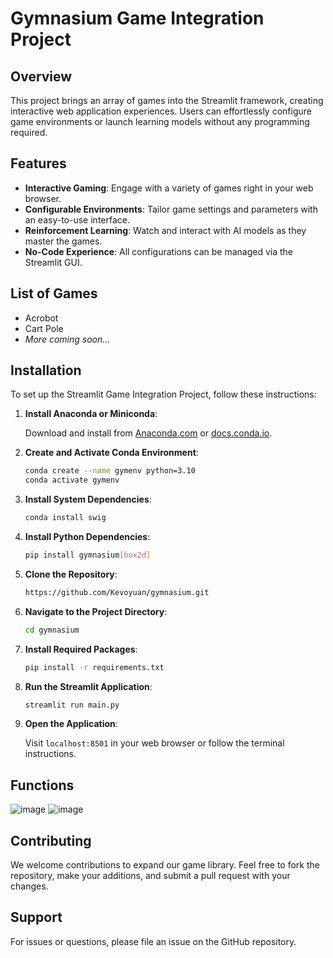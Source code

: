 # Gymnasium Game Integration Project

## Overview

This project brings an array of games into the Streamlit framework, creating interactive web application experiences. Users can effortlessly configure game environments or launch learning models without any programming required.

## Features

- **Interactive Gaming**: Engage with a variety of games right in your web browser.
- **Configurable Environments**: Tailor game settings and parameters with an easy-to-use interface.
- **Reinforcement Learning**: Watch and interact with AI models as they master the games.
- **No-Code Experience**: All configurations can be managed via the Streamlit GUI.

## List of Games

- Acrobot
- Cart Pole
- _More coming soon..._

## Installation

To set up the Streamlit Game Integration Project, follow these instructions:

1. **Install Anaconda or Miniconda**:

   Download and install from [Anaconda.com](https://www.anaconda.com/products/distribution) or [docs.conda.io](https://docs.conda.io/en/latest/miniconda.html).

2. **Create and Activate Conda Environment**:

    ```bash
    conda create --name gymenv python=3.10
    conda activate gymenv
    ```

3. **Install System Dependencies**:

    ```bash
    conda install swig
    ```

4. **Install Python Dependencies**:

    ```bash
    pip install gymnasium[box2d]
    ```

5. **Clone the Repository**:

    ```bash
    https://github.com/Kevoyuan/gymnasium.git
    ```

6. **Navigate to the Project Directory**:

    ```bash
    cd gymnasium
    ```

7. **Install Required Packages**:

    ```bash
    pip install -r requirements.txt
    ```

8. **Run the Streamlit Application**:

    ```bash
    streamlit run main.py
    ```

9. **Open the Application**:

    Visit `localhost:8501` in your web browser or follow the terminal instructions.

## Functions
![image](https://github.com/Kevoyuan/gymnasium/assets/74452488/5527eec6-ba3f-42fb-929c-059e26a9d5ed)
![image](https://github.com/Kevoyuan/gymnasium/assets/74452488/3e5eb78e-e750-44cb-a015-e3be87f033c7)


## Contributing

We welcome contributions to expand our game library. Feel free to fork the repository, make your additions, and submit a pull request with your changes.


## Support

For issues or questions, please file an issue on the GitHub repository.

